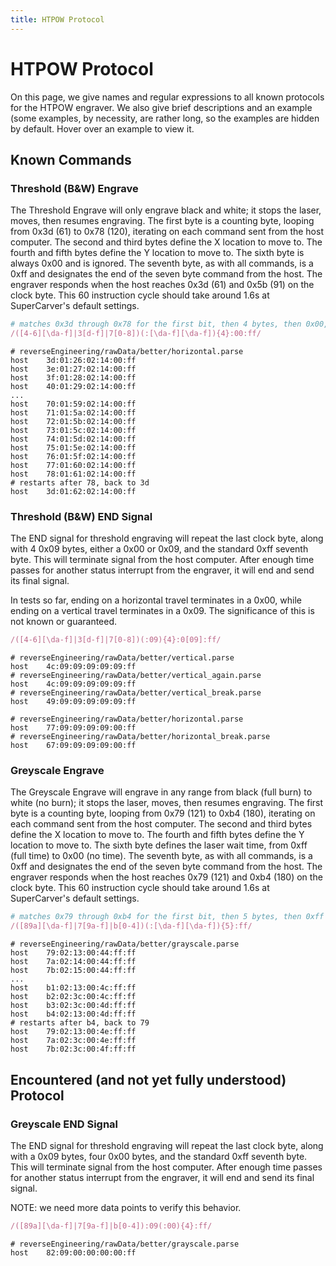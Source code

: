 ```yaml
---
title: HTPOW Protocol
---
```


# HTPOW Protocol

On this page, we give names and regular expressions to all known protocols for the HTPOW engraver. We also give brief descriptions and an example (some examples, by necessity, are rather long, so the examples are hidden by default. Hover over an example to view it.

## Known Commands

### Threshold (B&W) Engrave

The Threshold Engrave will only engrave black and white; it stops the laser, moves, then resumes engraving. The first byte is a counting byte, looping from 0x3d (61) to 0x78 (120), iterating on each command sent from the host computer. The second and third bytes define the X location to move to. The fourth and fifth bytes define the Y location to move to. The sixth byte is always 0x00 and is ignored. The seventh byte, as with all commands, is a 0xff and designates the end of the seven byte command from the host. The engraver responds when the host reaches 0x3d (61) and 0x5b (91) on the clock byte. This 60 instruction cycle should take around 1.6s at SuperCarver's default settings.

```ruby
# matches 0x3d through 0x78 for the first bit, then 4 bytes, then 0x00, then 0xff
/([4-6][\da-f]|3[d-f]|7[0-8])(:[\da-f][\da-f]){4}:00:ff/
```

```hide
# reverseEngineering/rawData/better/horizontal.parse
host	3d:01:26:02:14:00:ff
host	3e:01:27:02:14:00:ff
host	3f:01:28:02:14:00:ff
host	40:01:29:02:14:00:ff
...
host	70:01:59:02:14:00:ff
host	71:01:5a:02:14:00:ff
host	72:01:5b:02:14:00:ff
host	73:01:5c:02:14:00:ff
host	74:01:5d:02:14:00:ff
host	75:01:5e:02:14:00:ff
host	76:01:5f:02:14:00:ff
host	77:01:60:02:14:00:ff
host	78:01:61:02:14:00:ff
# restarts after 78, back to 3d
host	3d:01:62:02:14:00:ff
```

### Threshold (B&W) END Signal

The END signal for threshold engraving will repeat the last clock byte, along with 4 0x09 bytes, either a 0x00 or 0x09, and the standard 0xff seventh byte. This will terminate signal from the host computer. After enough time passes for another status interrupt from the engraver, it will end and send its final signal.

In tests so far, ending on a horizontal travel terminates in a 0x00, while ending on a vertical travel terminates in a 0x09. The significance of this is not known or guaranteed.

```ruby
/([4-6][\da-f]|3[d-f]|7[0-8])(:09){4}:0[09]:ff/
```

```hide
# reverseEngineering/rawData/better/vertical.parse
host	4c:09:09:09:09:09:ff
# reverseEngineering/rawData/better/vertical_again.parse
host	4c:09:09:09:09:09:ff
# reverseEngineering/rawData/better/vertical_break.parse
host	49:09:09:09:09:09:ff

# reverseEngineering/rawData/better/horizontal.parse
host	77:09:09:09:09:00:ff
# reverseEngineering/rawData/better/horizontal_break.parse
host	67:09:09:09:09:00:ff
```

### Greyscale Engrave

The Greyscale Engrave will engrave in any range from black (full burn) to white (no burn); it stops the laser, moves, then resumes engraving. The first byte is a counting byte, looping from 0x79 (121) to 0xb4 (180), iterating on each command sent from the host computer. The second and third bytes define the X location to move to. The fourth and fifth bytes define the Y location to move to. The sixth byte defines the laser wait time, from 0xff (full time) to 0x00 (no time). The seventh byte, as with all commands, is a 0xff and designates the end of the seven byte command from the host. The engraver responds when the host reaches 0x79 (121) and 0xb4 (180) on the clock byte. This 60 instruction cycle should take around 1.6s at SuperCarver's default settings.

```ruby
# matches 0x79 through 0xb4 for the first bit, then 5 bytes, then 0xff
/([89a][\da-f]|7[9a-f]|b[0-4])(:[\da-f][\da-f]){5}:ff/
```

```hide
# reverseEngineering/rawData/better/grayscale.parse
host	79:02:13:00:44:ff:ff
host	7a:02:14:00:44:ff:ff
host	7b:02:15:00:44:ff:ff
...
host	b1:02:13:00:4c:ff:ff
host	b2:02:3c:00:4c:ff:ff
host	b3:02:3c:00:4d:ff:ff
host	b4:02:13:00:4d:ff:ff
# restarts after b4, back to 79
host	79:02:13:00:4e:ff:ff
host	7a:02:3c:00:4e:ff:ff
host	7b:02:3c:00:4f:ff:ff
```

## Encountered (and not yet fully understood) Protocol

### Greyscale END Signal

The END signal for threshold engraving will repeat the last clock byte, along with a 0x09 bytes, four 0x00 bytes, and the standard 0xff seventh byte. This will terminate signal from the host computer. After enough time passes for another status interrupt from the engraver, it will end and send its final signal.

NOTE: we need more data points to verify this behavior.

```ruby
/([89a][\da-f]|7[9a-f]|b[0-4]):09(:00){4}:ff/
```

```hide
# reverseEngineering/rawData/better/grayscale.parse
host	82:09:00:00:00:00:ff
```


